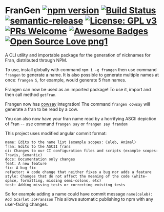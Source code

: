 # FranGen [![npm version](https://badge.fury.io/js/frangen.svg)](https://badge.fury.io/js/frangen)  [![Build Status](https://travis-ci.org/dave2406/FranGen.svg?branch=master)](https://travis-ci.org/dave2406/FranGen)   [![semantic-release](https://img.shields.io/badge/%20%20%F0%9F%93%A6%F0%9F%9A%80-semantic--release-e10079.svg)](https://github.com/semantic-release/semantic-release) [![License: GPL v3](https://img.shields.io/badge/License-GPLv3-blue.svg)](https://www.gnu.org/licenses/gpl-3.0) [![PRs Welcome](https://img.shields.io/badge/PRs-welcome-brightgreen.svg?style=flat-square)](http://makeapullrequest.com) [![Awesome Badges](https://img.shields.io/badge/badges-awesome-green.svg)](https://github.com/Naereen/badges) [![Open Source Love png1](https://badges.frapsoft.com/os/v1/open-source.png?v=103)](https://github.com/ellerbrock/open-source-badges/)
A CLI utility and importable package for the generation of nicknames for Fran, distributed through NPM.

To use, install globally with command `npm i -g frangen` then use command `frangen` to generate a name. 
It is also possible to generate multiple names at once: `frangen 5`, for example, would generate 5 fran names.

Frangen can now be used as an imported package! To use it, import and then call method `getFran`.

Frangen now has [cowsay](https://github.com/piuccio/cowsay) integration!
The command `frangen cowsay` will generate a fran to be read by a cow.

You can also now have your fran name read by a horrifying ASCII depiction of Fran -- use command `frangen say` or  `frangen say frandom`

This project uses modified angular commit format:

    name: Edits to the name list (example scopes: Celeb, Animal)
    fran: Edits to the ASCII frans
    ci: Changes to our CI configuration files and scripts (example scopes: Travis, Semantic)
    docs: Documentation only changes
    feat: A new feature
    fix: A bug fix
    refactor: A code change that neither fixes a bug nor adds a feature
    style: Changes that do not affect the meaning of the code (white-space, formatting, missing semi-colons, etc)
    test: Adding missing tests or correcting existing tests

So for example adding a name could have commit message `name(celeb): Add Scarlet JoFransson`
This allows automatic publishing to npm with any user-facing changes.
